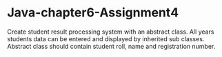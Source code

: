 # Java-chapter6-Assignment4
Create  student  result  processing  system  with  an  abstract  class.  All  years  students  data  can  be  entered and displayed by inherited sub classes. Abstract class should contain student roll, name  and  registration number.
